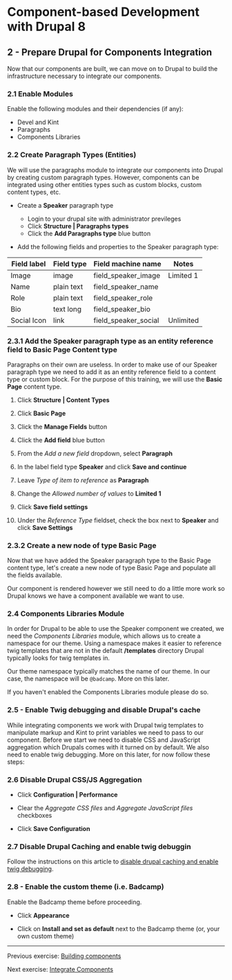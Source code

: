 # Component-based Development with Drupal 8

## 2 - Prepare Drupal for Components Integration
Now that our components are built, we can move on to Drupal to build the infrastructure necessary to integrate our components.

### 2.1 Enable Modules
Enable the following modules and their dependencies (if any):
* Devel and Kint
* Paragraphs
* Components Libraries


### 2.2 Create Paragraph Types (Entities)
We will use the paragraphs module to integrate our components into Drupal by creating custom paragraph types.  However, components can be integrated using other entities types such as custom blocks, custom content types, etc.


* Create a **Speaker** paragraph type
  * Login to your drupal site with administrator previleges
  * Click **Structure | Paragraphs types**
  * Click the **Add Paragraphs type** blue button

* Add the following fields and properties to the Speaker paragraph type:

Field label | Field type      | Field machine name     | Notes
----------- | --------------- | ---------------------- | ----------------
Image       | image           | field_speaker_image    | Limited 1
Name        | plain text      | field_speaker_name     |
Role        | plain text      | field_speaker_role     |
Bio         | text long       | field_speaker_bio      |
Social Icon | link            | field_speaker_social   | Unlimited



### 2.3.1 Add the Speaker paragraph type as an entity reference field to Basic Page Content type

Paragraphs on their own are useless.  In order to make use of our Speaker paragraph type we need to add it as an entity reference field to a content type or custom block.  For the purpose of this training, we will use the **Basic Page** content type.

1. Click **Structure | Content Types**

2. Click **Basic Page**

3. Click the **Manage Fields** button

4. Click the **Add field** blue button

5. From the _Add a new field_ dropdown, select **Paragraph**

6. In the label field type **Speaker** and click **Save and continue**

7. Leave _Type of item to reference_ as **Paragraph**

8. Change the _Allowed number of values_ to **Limited 1**

9. Click **Save field settings**

10. Under the _Reference Type_ fieldset, check the box next to **Speaker** and click **Save Settings**


### 2.3.2 Create a new node of type Basic Page

Now that we have added the Speaker paragraph type to the Basic Page content type, let's create a new node of type Basic Page and populate all the fields available.

Our component is rendered however we still need to do a little more work so Drupal knows we have a component available we want to use.


### 2.4 Components Libraries Module

In order for Drupal to be able to use the Speaker component we created, we need the _Components Libraries_ module, which allows us to create a namespace for our theme.  Using a namespace makes it easier to reference twig templates that are not in the default **/templates** directory Drupal typically looks for twig templates in.

Our theme namespace typically matches the name of our theme.  In our case, the namespace will be `@badcamp`.  More on this later.

If you haven't enabled the Components Libraries module please do so.



### 2.5 - Enable Twig debugging and disable Drupal's cache

While integrating components we work with Drupal twig templates to manipulate markup and Kint to print variables we need to pass to our component.  Before we start we need to disable CSS and JavaScript aggregation which Drupals comes with it turned on by default.  We also need to enable twig debugging.  More on this later, for now follow these steps:


### 2.6 Disable Drupal CSS/JS Aggregation

* Click **Configuration | Performance**

* Clear the _Aggregate CSS files_ and _Aggregate JavaScript files_ checkboxes

* Click **Save Configuration**


### 2.7 Disable Drupal Caching and enable twig debuggin

Follow the instructions on this article to [disable drupal caching and enable twig debugging](https://www.drupal.org/node/2598914).


### 2.8 - Enable the custom theme (i.e. Badcamp)

Enable the Badcamp theme before proceeding.

* Click **Appearance**

* Click on **Install and set as default** next to the Badcamp theme (or, your own custom theme)


---

Previous exercise:  [Building components](2-building-components.md)

Next exercise:  [Integrate Components](4-integrating-components.md)
